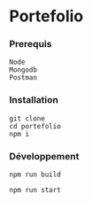 # Portefolio

### Prerequis

    Node
    Mongodb
    Postman

### Installation

    git clone 
    cd portefolio
    npm i

### Développement

    npm run build

    npm run start